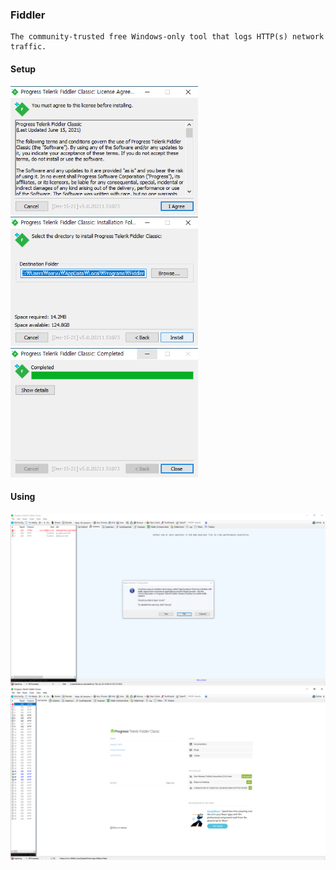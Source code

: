 ### Fiddler 

```
The community-trusted free Windows-only tool that logs HTTP(s) network traffic.
```

#### Setup

<img width="300" src="./img/fiddler_1.png"/>
<img width="300" src="./img/fiddler_2.png"/>
<br>
<img width="300" src="./img/fiddler_3.png"/>

#### Using

<img width="800" src="./img/fiddler_4.png"/>
<img width="800" src="./img/fiddler_5.png"/>

